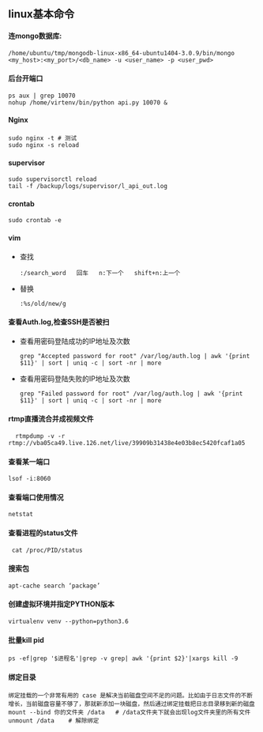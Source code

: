 ## linux基本命令

#### 连mongo数据库:
    /home/ubuntu/tmp/mongodb-linux-x86_64-ubuntu1404-3.0.9/bin/mongo <my_host>:<my_port>/<db_name> -u <user_name> -p <user_pwd>
#### 后台开端口
    ps aux | grep 10070
    nohup /home/virtenv/bin/python api.py 10070 &
#### Nginx
    sudo nginx -t # 测试
    sudo nginx -s reload
#### supervisor
    sudo supervisorctl reload
    tail -f /backup/logs/supervisor/l_api_out.log
#### crontab
    sudo crontab -e
#### vim
- 查找  
         
      :/search_word   回车   n:下一个   shift+n:上一个
- 替换   
        
      :%s/old/new/g
#### 查看Auth.log,检查SSH是否被扫
- 查看用密码登陆成功的IP地址及次数
    
      grep "Accepted password for root" /var/log/auth.log | awk '{print $11}' | sort | uniq -c | sort -nr | more
- 查看用密码登陆失败的IP地址及次数

      grep "Failed password for root" /var/log/auth.log | awk '{print $11}' | sort | uniq -c | sort -nr | more

#### rtmp直播流合并成视频文件

      rtmpdump -v -r rtmp://vba05ca49.live.126.net/live/39909b31438e4e03b8ec5420fcaf1a05

#### 查看某一端口  
    lsof -i:8060
#### 查看端口使用情况
    netstat
#### 查看进程的status文件
     cat /proc/PID/status
#### 搜索包
    apt-cache search ‘package’
#### 创建虚拟环境并指定PYTHON版本
    virtualenv venv --python=python3.6
#### 批量kill pid
    ps -ef|grep '$进程名'|grep -v grep| awk '{print $2}'|xargs kill -9

#### 绑定目录
    绑定挂载的一个非常有用的 case 是解决当前磁盘空间不足的问题。比如由于日志文件的不断增长，当前磁盘容量不够了，那就新添加一块磁盘，然后通过绑定挂载把日志目录移到新的磁盘
    mount --bind 你的文件夹 /data   # /data文件夹下就会出现log文件夹里的所有文件
    unmount /data    # 解除绑定
